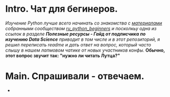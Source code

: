 # Intro. Чат для бегинеров.

*Изучение Python лучше всего начинать со знакомства с [материалами](https://github.com/ru-python-beginners/faq/blob/master/README.md) собранными сообществом [ru_python_beginners](https://t.me/ru_python_beginners) и посколкьу одна из ссылок в разделе **Полезные ресурсы - Гайд от подписчика по изучению Data Science** приводит в том числе и в этот репозиторий, я решил переписать readme и дать ответ на вопрос, который часто слышу в нашем лапмовом чатике от новых участников конфы.* **Обычно, этот вопрос звучит так: "нужно ли читать Лутца?"**

# Main. Спрашивали - отвечаем.



*



